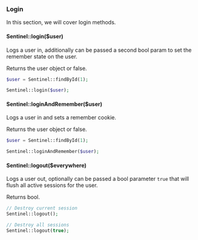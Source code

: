 ### Login

In this section, we will cover login methods.

#### Sentinel::login($user)

Logs a user in, additionally can be passed a second bool param to set the remember state on the user.

Returns the user object or false.

```php
$user = Sentinel::findById(1);

Sentinel::login($user);
```

#### Sentinel::loginAndRemember($user)

Logs a user in and sets a remember cookie.

Returns the user object or false.

```php
$user = Sentinel::findById(1);

Sentinel::loginAndRemember($user);
```

#### Sentinel::logout($everywhere)

Logs a user out, optionally can be passed a bool parameter `true` that will flush all active sessions for the user.

Returns bool.

```php
// Destroy current session
Sentinel::logout();

// Destroy all sessions
Sentinel::logout(true);
```

